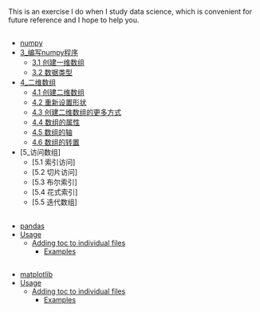 

This is an exercise I do when I study data science, which is convenient for future reference and I hope to help you.

## 
- [numpy](#)
- [3_编写numpy程序](#)
  - [3.1 创建一维数组](https://github.com/pleuvoir/ML-01/blob/master/01_%E7%A7%91%E5%AD%A6%E8%AE%A1%E7%AE%97%E5%BA%93-numpy-extend/ch3_%E7%BC%96%E5%86%99numpy%E7%A8%8B%E5%BA%8F/%E4%B8%80%E7%BB%B4%E6%95%B0%E7%BB%84.py#L7)
  - [3.2 数据类型](https://github.com/pleuvoir/ML-01/blob/master/01_%E7%A7%91%E5%AD%A6%E8%AE%A1%E7%AE%97%E5%BA%93-numpy-extend/ch3_%E7%BC%96%E5%86%99numpy%E7%A8%8B%E5%BA%8F/%E4%B8%80%E7%BB%B4%E6%95%B0%E7%BB%84.py#L31)
- [4_二维数组](#)
  - [4.1 创建二维数组](https://github.com/pleuvoir/ML-01/blob/master/01_%E7%A7%91%E5%AD%A6%E8%AE%A1%E7%AE%97%E5%BA%93-numpy-extend/ch4_%E4%BA%8C%E7%BB%B4%E6%95%B0%E7%BB%84/%E4%BA%8C%E7%BB%B4%E6%95%B0%E7%BB%84.py#L7)
  - [4.2 重新设置形状](https://github.com/pleuvoir/ML-01/blob/master/01_%E7%A7%91%E5%AD%A6%E8%AE%A1%E7%AE%97%E5%BA%93-numpy-extend/ch4_%E4%BA%8C%E7%BB%B4%E6%95%B0%E7%BB%84/%E4%BA%8C%E7%BB%B4%E6%95%B0%E7%BB%84.py#L20)
  - [4.3 创建二维数组的更多方式](https://github.com/pleuvoir/ML-01/blob/master/01_%E7%A7%91%E5%AD%A6%E8%AE%A1%E7%AE%97%E5%BA%93-numpy-extend/ch4_%E4%BA%8C%E7%BB%B4%E6%95%B0%E7%BB%84/%E4%BA%8C%E7%BB%B4%E6%95%B0%E7%BB%84.py#L39)
  - [4.4 数组的属性](https://github.com/pleuvoir/ML-01/blob/master/01_%E7%A7%91%E5%AD%A6%E8%AE%A1%E7%AE%97%E5%BA%93-numpy-extend/ch4_%E4%BA%8C%E7%BB%B4%E6%95%B0%E7%BB%84/%E4%BA%8C%E7%BB%B4%E6%95%B0%E7%BB%84.py#L74)
  - [4.5 数组的轴](https://github.com/pleuvoir/ML-01/blob/master/01_%E7%A7%91%E5%AD%A6%E8%AE%A1%E7%AE%97%E5%BA%93-numpy-extend/ch4_%E4%BA%8C%E7%BB%B4%E6%95%B0%E7%BB%84/%E4%BA%8C%E7%BB%B4%E6%95%B0%E7%BB%84.py#L85)
  - [4.6 数组的转置](https://github.com/pleuvoir/ML-01/blob/master/01_%E7%A7%91%E5%AD%A6%E8%AE%A1%E7%AE%97%E5%BA%93-numpy-extend/ch4_%E4%BA%8C%E7%BB%B4%E6%95%B0%E7%BB%84/%E4%BA%8C%E7%BB%B4%E6%95%B0%E7%BB%84.py#L106)
- [5_访问数组]
  - [5.1 索引访问]
  - [5.2 切片访问]
  - [5.3 布尔索引]
  - [5.4 花式索引]
  - [5.5 迭代数组]
    
##
- [pandas](#)
- [Usage](#usage)
  - [Adding toc to individual files](#adding-toc-to-individual-files)
    - [Examples](#examples)

## 
- [matplotlib](#)
- [Usage](#usage)
  - [Adding toc to individual files](#adding-toc-to-individual-files)
    - [Examples](#examples)



